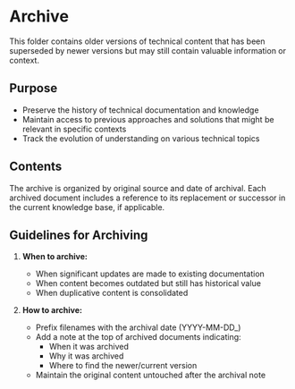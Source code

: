 # Archive

This folder contains older versions of technical content that has been superseded by newer versions but may still contain valuable information or context.

## Purpose

- Preserve the history of technical documentation and knowledge
- Maintain access to previous approaches and solutions that might be relevant in specific contexts
- Track the evolution of understanding on various technical topics

## Contents

The archive is organized by original source and date of archival. Each archived document includes a reference to its replacement or successor in the current knowledge base, if applicable.

## Guidelines for Archiving

1. **When to archive:**
   - When significant updates are made to existing documentation
   - When content becomes outdated but still has historical value
   - When duplicative content is consolidated

2. **How to archive:**
   - Prefix filenames with the archival date (YYYY-MM-DD_)
   - Add a note at the top of archived documents indicating:
     - When it was archived
     - Why it was archived
     - Where to find the newer/current version
   - Maintain the original content untouched after the archival note